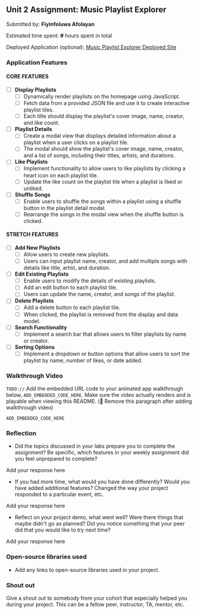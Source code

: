## Unit 2 Assignment: Music Playlist Explorer

Submitted by: **Fiyinfoluwa Afolayan**

Estimated time spent: **#** hours spent in total

Deployed Application (optional): [Music Playlist Explorer Deployed Site](ADD_LINK_HERE)

### Application Features

#### CORE FEATURES

- [ ] **Display Playlists**
  - [ ] Dynamically render playlists on the homepage using JavaScript.
  - [ ] Fetch data from a provided JSON file and use it to create interactive playlist tiles.
  - [ ] Each title should display the playlist's cover image, name, creator, and like count.

- [ ] **Playlist Details**
  - [ ] Create a modal view that displays detailed information about a playlist when a user clicks on a playlist tile.
  - [ ] The modal should show the playlist's cover image, name, creator, and a list of songs, including their titles, artists, and durations.

- [ ] **Like Playlists**
  - [ ] Implement functionality to allow users to like playlists by clicking a heart icon on each playlist tile.
  - [ ] Update the like count on the playlist tile when a playlist is liked or unliked.

- [ ] **Shuffle Songs**
  - [ ] Enable users to shuffle the songs within a playlist using a shuffle button in the playlist detail modal.
  - [ ] Rearrange the songs in the modal view when the shuffle button is clicked.

#### STRETCH FEATURES

- [ ] **Add New Playlists**
  - [ ] Allow users to create new playlists.
  - [ ] Users can input playlist name, creator, and add multiple songs with details like title, artist, and duration.

- [ ] **Edit Existing Playlists**
  - [ ] Enable users to modify the details of existing playlists.
  - [ ] Add an edit button to each playlist tile.
  - [ ] Users can update the name, creator, and songs of the playlist.

- [ ] **Delete Playlists**
  - [ ] Add a delete button to each playlist tile.
  - [ ] When clicked, the playlist is removed from the display and data model.

- [ ] **Search Functionality**
  - [ ] Implement a search bar that allows users to filter playlists by name or creator.

- [ ] **Sorting Options**
  - [ ] Implement a dropdown or button options that allow users to sort the playlist by name, number of likes, or date added.

### Walkthrough Video

`TODO://` Add the embedded URL code to your animated app walkthrough below, `ADD_EMBEDDED_CODE_HERE`. Make sure the video actually renders and is playable when viewing this README. (🚫 Remove this paragraph after adding walkthrough video)

`ADD_EMBEDDED_CODE_HERE`

### Reflection

* Did the topics discussed in your labs prepare you to complete the assignment? Be specific, which features in your weekly assignment did you feel unprepared to complete?

Add your response here

* If you had more time, what would you have done differently? Would you have added additional features? Changed the way your project responded to a particular event, etc.

Add your response here

* Reflect on your project demo, what went well? Were there things that maybe didn't go as planned? Did you notice something that your peer did that you would like to try next time?

Add your response here

### Open-source libraries used

- Add any links to open-source libraries used in your project.

### Shout out

Give a shout out to somebody from your cohort that especially helped you during your project. This can be a fellow peer, instructor, TA, mentor, etc.
